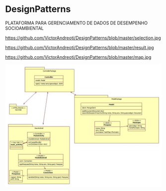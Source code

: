# DesignPatterns

PLATAFORMA PARA GERENCIAMENTO DE DADOS DE DESEMPENHO SOCIOAMBIENTAL

https://github.com/VictorAndreoti/DesignPatterns/blob/master/selection.jpg

https://github.com/VictorAndreoti/DesignPatterns/blob/master/result.jpg

https://github.com/VictorAndreoti/DesignPatterns/blob/master/map.jpg

![Screenshot](https://github.com/VictorAndreoti/DesignPatterns/blob/master/padroes_de_projeto.jpg)


